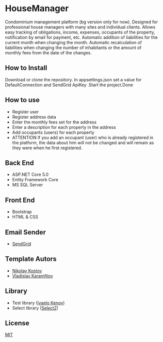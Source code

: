 # HouseManager

Condominium management platform (bg version only for now). Designed for professional house managers with many sites and individual clients. Allows easy tracking of obligations, income, expenses, occupants of the property, notification by email for payment, etc. Automatic addition of liabilities for the current month when changing the month. Automatic recalculation of liabilities when changing the number of inhabitants or the amount of monthly fees from the date of the changes. 

## How to Install

Download or clone the repository. In appsettings.json set a value for DefaultConnection and SendGrid ApiKey .Start the project.Done 

## How to use

+ Register user
+ Register address data
+ Enter the monthly fees set for the address
+ Enter a description for each property in the address
+ Add occupants (users) for each property
+ ATTENTION If you add an occupant (user) who is already registered in the platform, the data about him will not be changed and will remain as they were when he first registered. 

## Back End

+ ASP.NET Core 5.0
+ Entity Framework Core
+ MS SQL Server

## Front End

+ Bootstrap
+ HTML & CSS

## Email Sender

+ [SendGrid](https://sendgrid.com/)

## Template Autors

+ [Nikolay Kostov](https://github.com/NikolayIT)
+ [Vladislav Karamfilov](https://github.com/vladislav-karamfilov)

## Library

+ Test library ([Ivaelo Kenov](https://github.com/ivaylokenov/))
+ Select library ([Select2](https://select2.org/))

## License

[MIT](http://opensource.org/licenses/mit-license.php)
